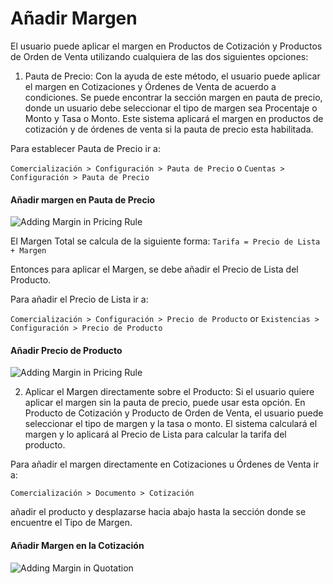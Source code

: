 <!-- add-breadcrumbs -->
# Añadir Margen

El usuario puede aplicar el margen en Productos de Cotización y Productos de Orden de Venta utilizando cualquiera de las dos siguientes opciones:

1. Pauta de Precio: Con la ayuda de este método, el usuario puede aplicar el margen en Cotizaciones y Órdenes de Venta de acuerdo a condiciones. Se puede encontrar la sección margen en pauta de precio, donde un usuario debe seleccionar el tipo de margen sea Procentaje o Monto y Tasa o Monto. Este sistema aplicará el margen en productos de cotización y de órdenes de venta si la pauta de precio esta habilitada. 

Para establecer Pauta de Precio ir a:

`Comercialización > Configuración > Pauta de Precio` o `Cuentas > Configuración > Pauta de Precio`

#### Añadir margen en Pauta de Precio

<img alt="Adding Margin in Pricing Rule" class="screenshot"  src="{{docs_base_url}}/assets/img/selling/margin-pricing-rule.png">

El Margen Total se calcula de la siguiente forma:
`Tarifa = Precio de Lista + Margen`

Entonces para aplicar el Margen, se debe añadir el Precio de Lista del Producto. 

Para añadir el Precio de Lista ir a:

`Comercialización > Configuración > Precio de Producto` or `Existencias > Configuración > Precio de Producto`

#### Añadir Precio de Producto

<img alt="Adding Margin in Pricing Rule" class="screenshot"  src="{{docs_base_url}}/assets/img/selling/margin-item-price-list.png">

2. Aplicar el Margen directamente sobre el Producto: Si el usuario quiere aplicar el margen sin la pauta de precio, puede usar esta opción. En Producto de Cotización y Producto de Orden de Venta, el usuario puede seleccionar el tipo de margen y la tasa o monto. El sistema calculará el margen y lo aplicará al Precio de Lista para calcular la tarifa del producto.

Para añadir el margen directamente en Cotizaciones u Órdenes de Venta ir a: 

`Comercialización > Documento > Cotización`

añadir el producto y desplazarse hacia abajo hasta la sección donde se encuentre el Tipo de Margen. 

#### Añadir Margen en la Cotización

<img alt="Adding Margin in Quotation" class="screenshot"  src="{{docs_base_url}}/assets/img/selling/margin-quotation-item.png">
